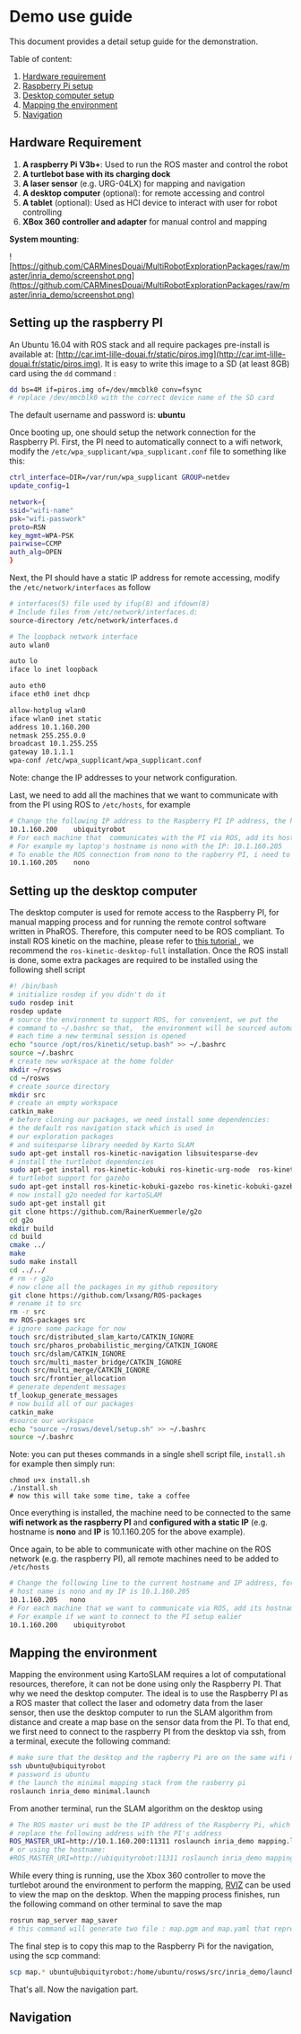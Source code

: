 # Demo use guide
This document provides a detail setup guide for the demonstration.

Table of content:
1.  [Hardware requirement](#hw)
2.  [Raspberry Pi setup](#rpi)
3.  [Desktop computer setup](#desk)
4.  [Mapping the environment](#mapping)
5.  [Navigation](#nav)


<a name="hw"></a>
## Hardware Requirement
1. **A raspberry Pi V3b+**: Used to run the ROS master and control the robot
2. **A turtlebot base with its charging dock**
3. **A laser sensor** (e.g.  URG-04LX) for mapping and navigation
4. **A desktop computer** (optional): for remote accessing and control 
5. **A tablet** (optional): Used as HCI device to interact with user for robot controlling
6. **XBox 360 controller and adapter** for manual control and mapping

**System mounting**:

![https://github.com/CARMinesDouai/MultiRobotExplorationPackages/raw/master/inria_demo/screenshot.png](https://github.com/CARMinesDouai/MultiRobotExplorationPackages/raw/master/inria_demo/screenshot.png)

<a name="rpi"></a>
## Setting up the raspberry PI
 An Ubuntu 16.04 with ROS stack and all require packages pre-install is  available  at: [http://car.imt-lille-douai.fr/static/piros.img](http://car.imt-lille-douai.fr/static/piros.img). It is easy to write this image to a SD (at least 8GB) card using the ``dd`` command :
 ```sh
 dd bs=4M if=piros.img of=/dev/mmcblk0 conv=fsync
 # replace /dev/mmcblk0 with the correct device name of the SD card 
 ```
 The default username and password is: **ubuntu**
 
Once booting up, one should setup the network connection for the Raspberry PI. First, the PI need to automatically connect to a wifi network, modify the ```/etc/wpa_supplicant/wpa_supplicant.conf``` file to something like this:
```sh
ctrl_interface=DIR=/var/run/wpa_supplicant GROUP=netdev
update_config=1

network={
ssid="wifi-name"
psk="wifi-passwork"
proto=RSN
key_mgmt=WPA-PSK
pairwise=CCMP
auth_alg=OPEN
}
```

Next, the PI should have a static IP address for remote accessing, modify the ```/etc/network/interfaces``` as follow
```sh
# interfaces(5) file used by ifup(8) and ifdown(8)
# Include files from /etc/network/interfaces.d:
source-directory /etc/network/interfaces.d

# The loopback network interface
auto wlan0

auto lo
iface lo inet loopback

auto eth0
iface eth0 inet dhcp

allow-hotplug wlan0
iface wlan0 inet static
address 10.1.160.200
netmask 255.255.0.0
broadcast 10.1.255.255
gateway 10.1.1.1
wpa-conf /etc/wpa_supplicant/wpa_supplicant.conf
```

Note: change the IP addresses to your network configuration.

Last, we need to add all the machines that we want to communicate with from the PI using ROS to ```/etc/hosts```, for example
```sh
# Change the following IP address to the Raspberry PI IP address, the hostname is ubiquityrobot
10.1.160.200 	ubiquityrobot
# For each machine that  communicates with the PI via ROS, add its hostname and IP here,
# For example my laptop's hostname is nono with the IP: 10.1.160.205
# To enable the ROS connection from nono to the rapberry PI, i need to add the following line
10.1.160.205	nono
```

<a name="desk"></a>
 ## Setting up the desktop computer
 
 The desktop computer is used for remote access to the Raspberry PI, for manual mapping process and for running the remote control software written in PhaROS. Therefore, this computer need to be ROS compliant. To install ROS kinetic on the machine, please refer to [ this tutorial ](http://wiki.ros.org/kinetic/Installation/Ubuntu), we recommend the ```ros-kinetic-desktop-full``` installation. Once the ROS install is done, some extra packages are required to be installed using the following shell script
 
 ```sh
 #! /bin/bash
 # initialize rosdep if you didn't do it
sudo rosdep init
rosdep update
# source the environment to support ROS, for convenient, we put the
# command to ~/.bashrc so that,  the environment will be sourced automatically
# each time a new terminal session is opened
echo "source /opt/ros/kinetic/setup.bash" >> ~/.bashrc
source ~/.bashrc
# create new workspace at the home folder
mkdir ~/rosws
cd ~/rosws
# create source directory
mkdir src
# create an empty workspace
catkin_make
# before cloning our packages, we need install some dependencies:
# the default ros navigation stack which is used in
# our exploration packages 
# and suitesparse library needed by Karto SLAM
sudo apt-get install ros-kinetic-navigation libsuitesparse-dev
# install the turtlebot dependencies
sudo apt-get install ros-kinetic-kobuki ros-kinetic-urg-node  ros-kinetic-kobuki-core ros-kinetic-turtlebot*
# turtlebot support for gazebo
sudo apt-get install ros-kinetic-kobuki-gazebo ros-kinetic-kobuki-gazebo-plugins 
# now install g2o needed for kartoSLAM
sudo apt-get install git
git clone https://github.com/RainerKuemmerle/g2o
cd g2o
mkdir build
cd build
cmake ../
make
sudo make install
cd ../../
# rm -r g2o
# now clone all the packages in my github repository
git clone https://github.com/lxsang/ROS-packages
# rename it to src
rm -r src
mv ROS-packages src
# ignore some package for now
touch src/distributed_slam_karto/CATKIN_IGNORE
touch src/pharos_probabilistic_merging/CATKIN_IGNORE
touch src/dslam/CATKIN_IGNORE
touch src/multi_master_bridge/CATKIN_IGNORE
touch src/multi_merge/CATKIN_IGNORE
touch src/frontier_allocation
# generate dependent messages
tf_lookup_generate_messages
# now build all of our packages
catkin_make
#source our workspace
echo "source ~/rosws/devel/setup.sh" >> ~/.bashrc
source ~/.bashrc
 ```
 
 Note: you can put theses commands in a single shell script file, ```install.sh``` for example then simply run:
 ```
 chmod u+x install.sh
 ./install.sh
 # now this will take some time, take a coffee
 ```
 
 Once everything is installed, the machine need to be connected to the same **wifi network as the raspberry PI** and **configured with a static IP** (e.g. hostname is **nono** and **IP** is 10.1.160.205 for the above example). 
 
 Once again, to be able to communicate with other machine on the ROS network (e.g. the raspberry PI), all remote machines need to be added to ```/etc/hosts```
 ```sh
 # Change the following line to the current hostname and IP address, for example my machine
 # host name is nono and my IP is 10.1.160.205
 10.1.160.205	nono
# For each machine that we want to communicate via ROS, add its hostname and IP here,
# For example if we want to connect to the PI setup ealier
10.1.160.200	ubiquityrobot
 ```
 
 <a name="mapping"></a>
 ## Mapping the environment
 Mapping the environment using KartoSLAM requires a lot of computational resources, therefore, it can not be done using only the Raspberry PI. That why we need the desktop computer. The ideal is to use the Raspberry PI as a ROS master that collect the laser and odometry data from the laser sensor, then use the desktop computer to run the SLAM algorithm from distance and create a map base on the sensor data from the PI. To that end, we first need to connect to the raspberry PI from the desktop via ssh, from a terminal, execute the following command:
 
```sh
# make sure that the desktop and the rapberry Pi are on the same wifi network
ssh ubuntu@ubiquityrobot
# password is ubuntu
# the launch the minimal mapping stack from the rasberry pi
roslaunch inria_demo minimal.launch
```

From another terminal, run the SLAM algorithm on the desktop using
```sh
# The ROS master uri must be the IP address of the Raspberry Pi, which actually run a ros master
# replace the following address with the PI's address
ROS_MASTER_URI=http://10.1.160.200:11311 roslaunch inria_demo mapping.launch
# or using the hostname:
#ROS_MASTER_URI=http://ubiquityrobot:11311 roslaunch inria_demo mapping.launch
```
 
 While every thing is running, use the Xbox 360 controller to move the turtlebot around the environment to perform the mapping, [RVIZ](http://wiki.ros.org/rviz) can be used to view the map on the desktop.
 When the mapping process finishes, run the following command on other terminal to save the map
 
 ```sh
 rosrun map_server map_saver
 # this command will generate two file : map.pgm and map.yaml that represents the map of the environment
 ```
 
 The final step is to copy this map to the Raspberry Pi for the navigation, using the scp command:
 ```sh
 scp map.* ubuntu@ubiquityrobot:/home/ubuntu/rosws/src/inria_demo/launch/
 ```
 
 That's all. Now the navigation part.
 
 <a name="nav"></a>
 ## Navigation
